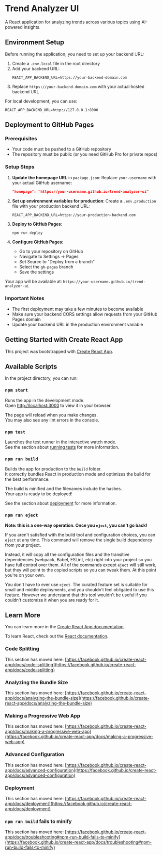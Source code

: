# Trend Analyzer UI

A React application for analyzing trends across various topics using AI-powered insights.

## Environment Setup

Before running the application, you need to set up your backend URL:

1. Create a `.env.local` file in the root directory
2. Add your backend URL:
   ```
   REACT_APP_BACKEND_URL=https://your-backend-domain.com
   ```
3. Replace `https://your-backend-domain.com` with your actual hosted backend URL

For local development, you can use:
```
REACT_APP_BACKEND_URL=http://127.0.0.1:8000
```

## Deployment to GitHub Pages

### Prerequisites
- Your code must be pushed to a GitHub repository
- The repository must be public (or you need GitHub Pro for private repos)

### Setup Steps

1. **Update the homepage URL** in `package.json`:
   Replace `your-username` with your actual GitHub username:
   ```json
   "homepage": "https://your-username.github.io/trend-analyzer-ui"
   ```

2. **Set up environment variables for production**:
   Create a `.env.production` file with your production backend URL:
   ```
   REACT_APP_BACKEND_URL=https://your-production-backend.com
   ```

3. **Deploy to GitHub Pages**:
   ```bash
   npm run deploy
   ```

4. **Configure GitHub Pages**:
   - Go to your repository on GitHub
   - Navigate to Settings → Pages
   - Set Source to "Deploy from a branch"
   - Select the `gh-pages` branch
   - Save the settings

Your app will be available at: `https://your-username.github.io/trend-analyzer-ui`

### Important Notes
- The first deployment may take a few minutes to become available
- Make sure your backend CORS settings allow requests from your GitHub Pages domain
- Update your backend URL in the production environment variable

## Getting Started with Create React App

This project was bootstrapped with [Create React App](https://github.com/facebook/create-react-app).

## Available Scripts

In the project directory, you can run:

### `npm start`

Runs the app in the development mode.\
Open [http://localhost:3000](http://localhost:3000) to view it in your browser.

The page will reload when you make changes.\
You may also see any lint errors in the console.

### `npm test`

Launches the test runner in the interactive watch mode.\
See the section about [running tests](https://facebook.github.io/create-react-app/docs/running-tests) for more information.

### `npm run build`

Builds the app for production to the `build` folder.\
It correctly bundles React in production mode and optimizes the build for the best performance.

The build is minified and the filenames include the hashes.\
Your app is ready to be deployed!

See the section about [deployment](https://facebook.github.io/create-react-app/docs/deployment) for more information.

### `npm run eject`

**Note: this is a one-way operation. Once you `eject`, you can't go back!**

If you aren't satisfied with the build tool and configuration choices, you can `eject` at any time. This command will remove the single build dependency from your project.

Instead, it will copy all the configuration files and the transitive dependencies (webpack, Babel, ESLint, etc) right into your project so you have full control over them. All of the commands except `eject` will still work, but they will point to the copied scripts so you can tweak them. At this point you're on your own.

You don't have to ever use `eject`. The curated feature set is suitable for small and middle deployments, and you shouldn't feel obligated to use this feature. However we understand that this tool wouldn't be useful if you couldn't customize it when you are ready for it.

## Learn More

You can learn more in the [Create React App documentation](https://facebook.github.io/create-react-app/docs/getting-started).

To learn React, check out the [React documentation](https://reactjs.org/).

### Code Splitting

This section has moved here: [https://facebook.github.io/create-react-app/docs/code-splitting](https://facebook.github.io/create-react-app/docs/code-splitting)

### Analyzing the Bundle Size

This section has moved here: [https://facebook.github.io/create-react-app/docs/analyzing-the-bundle-size](https://facebook.github.io/create-react-app/docs/analyzing-the-bundle-size)

### Making a Progressive Web App

This section has moved here: [https://facebook.github.io/create-react-app/docs/making-a-progressive-web-app](https://facebook.github.io/create-react-app/docs/making-a-progressive-web-app)

### Advanced Configuration

This section has moved here: [https://facebook.github.io/create-react-app/docs/advanced-configuration](https://facebook.github.io/create-react-app/docs/advanced-configuration)

### Deployment

This section has moved here: [https://facebook.github.io/create-react-app/docs/deployment](https://facebook.github.io/create-react-app/docs/deployment)

### `npm run build` fails to minify

This section has moved here: [https://facebook.github.io/create-react-app/docs/troubleshooting#npm-run-build-fails-to-minify](https://facebook.github.io/create-react-app/docs/troubleshooting#npm-run-build-fails-to-minify)

